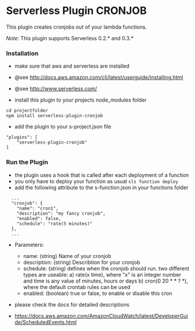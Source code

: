 Serverless Plugin CRONJOB
=========================

This plugin creates cronjobs out of your lambda functions.

*Note*: This plugin supports Serverless 0.2.* and 0.3.*


### Installation

 - make sure that aws and serverless are installed
 - @see http://docs.aws.amazon.com/cli/latest/userguide/installing.html
 - @see http://www.serverless.com/

 - install this plugin to your projects node_modules folder

```
cd projectfolder
npm install serverless-plugin-cronjob
```

 - add the plugin to your s-project.json file

```
"plugins": [
    "serverless-plugin-cronjob"
]
```

### Run the Plugin

 - the plugin uses a hook that is called after each deployment of a function 
 - you only have to deploy your function as usual `sls function deploy`
 - add the following attribute to the s-function.json in your functions folder

```
  ...
  "cronjob": {
    "name": "cron1",
    "description": "my fancy cronjob",    
    "enabled": false,
    "schedule": "rate(5 minutes)"
  },
  ...
```

 - Parameters:
   - name: (string) Name of your cronjob
   - description: (string) Describtion for your cronjob
   - schedule: (string) defines when the cronjob should run. two different types are useable:
     a) rate(x time), where "x" is an integer number and time is any value of minutes, hours or days
     b) cron(0 20 * * ? *), where the default crontab rules can be used
   - enabled: (boolean) true or false, to enable or disable this cron
 
 - please check the docs for detailed descriptions 
 - https://docs.aws.amazon.com/AmazonCloudWatch/latest/DeveloperGuide/ScheduledEvents.html

